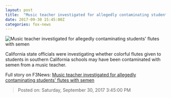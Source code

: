 ```yaml
---
layout: post
title:  "Music teacher investigated for allegedly contaminating students' flutes with semen"
date: 2017-09-30 15:45:00Z
categories: fox-news
---
```


![Music teacher investigated for allegedly contaminating students' flutes with semen](http://www.foxnews.com/content/dam/fox-news/logo/og-fn-foxnews.jpg)

California state officials were investigating whether colorful flutes given to students in southern California schools may have been contaminated with semen from a music teacher.


Full story on F3News: [Music teacher investigated for allegedly contaminating students' flutes with semen](http://www.f3nws.com/n/dhhNpF)

> Posted on: Saturday, September 30, 2017 3:45:00 PM
